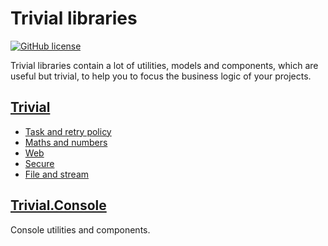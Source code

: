 # Trivial libraries

[![GitHub license](https://img.shields.io/badge/license-MIT-blue.svg)](https://github.com/nuscien/trivial/blob/master/LICENSE)

Trivial libraries contain a lot of utilities, models and components, which are useful but trivial, to help you to focus the business logic of your projects.

## [Trivial](https://github.com/nuscien/trivial/wiki/core)

- [Task and retry policy](https://github.com/nuscien/trivial/wiki/tasks)
- [Maths and numbers](https://github.com/nuscien/trivial/wiki/maths)
- [Web](https://github.com/nuscien/trivial/wiki/web)
- [Secure](https://github.com/nuscien/trivial/wiki/secure)
- [File and stream](https://github.com/nuscien/trivial/wiki/io)

## [Trivial.Console](https://github.com/nuscien/trivial/wiki/console)

Console utilities and components.
